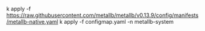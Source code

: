k apply -f https://raw.githubusercontent.com/metallb/metallb/v0.13.9/config/manifests/metallb-native.yaml
k apply -f configmap.yaml -n metallb-system
